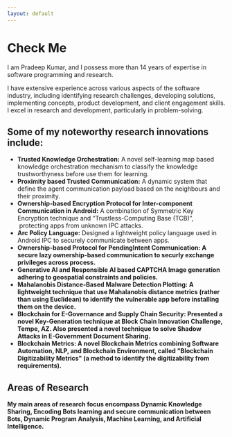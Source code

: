 ```yaml
---
layout: default
---
```


# Check Me

I am Pradeep Kumar, and I possess more than 14 years of expertise in software programming and research. 

I have extensive experience across various aspects of the software industry, including identifying research challenges, developing solutions, implementing concepts, product development, and client engagement skills. I excel in research and development, particularly in problem-solving. 

## Some of my noteworthy research innovations include:

+ <b>Trusted Knowledge Orchestration:</b> A novel self-learning map based knowledge orchestration mechanism to classify the knowledge trustworthyness before use them for learning. 
+ <b>Proximity based Trusted Communication:</b> A dynamic system that define the agent communication payload based on the neighbours and their proximity.
+ <b>Ownership-based Encryption Protocol for Inter-component Communication in Android:</b> A combination of Symmetric Key Encryption technique and “Trustless-Computing Base (TCB)”,  protecting apps from unknown IPC attacks.
+ <b>Arc Policy Language:</b> Designed a lightweight policy language used in Android IPC to securely communicate between apps.
+ <b>Ownership-based Protocol for PendingIntent Communication: A secure lazy ownership-based communication to securly exchange privileges across process.
+ <b>Generative AI and Responsible AI based CAPTCHA Image generation adhering to geospatial constraints and policies.</b>
+ <b>Mahalanobis Distance-Based Malware Detection Plotting:</b> A lightweight technique that use Mahalanobis distance metrics (rather than using Euclidean) to identify the vulnerable app before installing them on the device.
+ <b>Blockchain for E-Governance and Supply Chain Security:</b> Presented a novel Key-Generation technique at Block Chain Innovation Challenge, Tempe, AZ. Also presented a novel technique to solve Shadow Attacks in E-Government Document Sharing.
+ <b>Blockchain Metrics:</b> A novel Blockchain Metrics combining Software Automation, NLP, and Blockchain Environment, called "Blockchain Digitizability Metrics" (a method to identify the digitizability from requirements). 


## Areas of Research
My main areas of research focus encompass Dynamic Knowledge Sharing, Encoding Bots learning and secure communication between Bots, Dynamic Program Analysis, Machine Learning, and Artificial Intelligence. 
